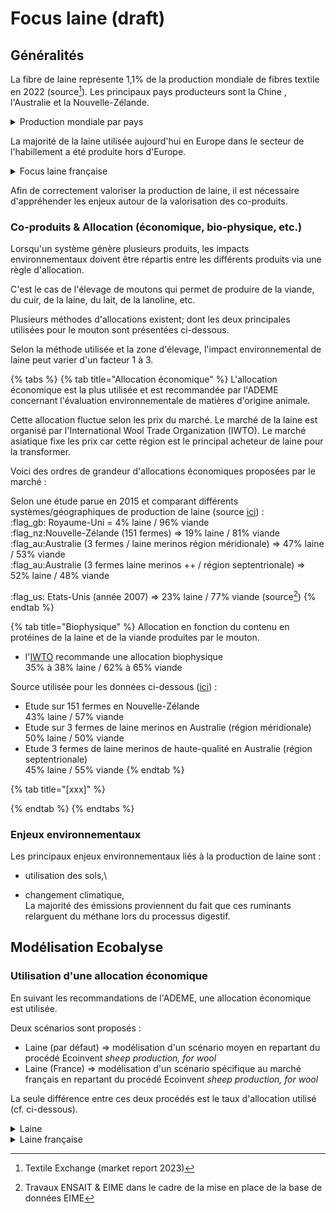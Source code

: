 # Focus laine (draft)

## Généralités

La fibre de laine représente 1,1% de la production mondiale de fibres textile en 2022 (source[^1]). Les principaux pays producteurs sont la Chine , l'Australie et la Nouvelle-Zélande.

<details>

<summary>Production mondiale par pays</summary>

![](<../../../.gitbook/assets/image (1).png>)

</details>

La majorité de la laine utilisée aujourd'hui en Europe dans le secteur de l'habillement a été produite hors d'Europe.&#x20;

<details>

<summary>Focus laine française </summary>

La production française de moutons est majoritairement destinée à la production de viande et de lait. Ainsi, la production de laine n'est pas valorisée (1 kg de laine se vend quelques dizaines de centimes ne couvrant pas les frais de tonte autour de 1,5€ par mouton).&#x20;

Cet état de fait fait notamment suite à la désindustrialisation du secteur depuis les années 80 (à l'époque une filière existait dans le Tarn et le Nord principalement).  Les éleveurs se sont alors progressivement tournés depuis vers des races produisant principalement de la viande ou du lait.&#x20;

Cependant, différentes initiatives récentes participent à remonter une filière lainière destinée aux textiles d'habillement (cf. par exemple [LainesPaysannes](https://laines-paysannes.fr/) et [Collectif Tricolore](https://www.collectiftricolor.org/)).&#x20;

</details>

Afin de correctement valoriser la production de laine, il est nécessaire d'appréhender les enjeux autour de la valorisation des co-produits.

### Co-produits & Allocation (économique, bio-physique, etc.)

Lorsqu'un système génère plusieurs produits, les impacts environnementaux doivent être répartis entre les différents produits via une règle d'allocation.&#x20;

C'est le cas de l'élevage de moutons qui permet de produire de la viande, du cuir, de la laine, du lait, de la lanoline, etc.&#x20;

Plusieurs méthodes d'allocations existent; dont les deux principales utilisées pour le mouton sont présentées ci-dessous.&#x20;

Selon la méthode utilisée et la zone d'élevage, l'impact environnemental de laine peut varier d'un facteur 1 à 3.

{% tabs %}
{% tab title="Allocation économique" %}
L'allocation économique est la plus utilisée et est recommandée par l'ADEME concernant l'évaluation environnementale de matières d'origine animale.

Cette allocation fluctue selon les prix du marché. Le marché de la laine est organisé par l'International Wool Trade Organization (IWTO). Le marché asiatique fixe les prix car cette région est le principal acheteur de laine pour la transformer.&#x20;

Voici des ordres de grandeur d'allocations économiques proposées par le marché :&#x20;

Selon une étude parue en 2015 et comparant différents systèmes/géographiques de production de laine (source [ici](https://link.springer.com/article/10.1007/s11367-015-0849-z)) : \
:flag\_gb: Royaume-Uni = 4% laine / 96% viande\
:flag\_nz:Nouvelle-Zélande (151 fermes) => 19% laine / 81% viande\
:flag\_au:Australie (3 fermes / laine merinos région méridionale) => 47% laine / 53% viande\
:flag\_au:Australie (3 fermes laine merinos ++ / région septentrionale) => 52% laine / 48% viande&#x20;

:flag\_us: Etats-Unis (année 2007) => 23% laine / 77% viande (source[^2])
{% endtab %}

{% tab title="Biophysique" %}
Allocation en fonction du contenu en protéines de la laine et de la viande produites par le mouton.

* l'[IWTO](https://iwto.org/) recommande une allocation biophysique \
  &#x20;35% à 38% laine / 62% à 65% viande&#x20;

Source utilisée pour les données ci-dessous ([ici](https://link.springer.com/article/10.1007/s11367-015-0849-z)) :&#x20;

* Etude sur 151 fermes en Nouvelle-Zélande  \
  43% laine / 57% viande
* Etude sur 3 fermes de laine merinos en Australie (région méridionale)\
  50% laine / 50% viande
* Etude 3 fermes de laine merinos de haute-qualité en Australie (région septentrionale)\
  45% laine / 55% viande&#x20;
{% endtab %}

{% tab title="[xxx]" %}

{% endtab %}
{% endtabs %}

### Enjeux environnementaux

Les principaux enjeux environnementaux liés à la production de laine sont :&#x20;

* utilisation des sols,\

* changement climatique,\
  La majorité des émissions proviennent du fait que ces ruminants relarguent du méthane lors du processus digestif.&#x20;

## Modélisation Ecobalyse

### Utilisation d'une allocation économique

En suivant les recommandations de l'ADEME, une allocation économique est utilisée.

Deux scénarios sont proposés :&#x20;

* Laine (par défaut) => modélisation d'un scénario moyen en repartant du procédé Ecoinvent _sheep production, for wool_
* Laine (France) => modélisation d'un scénario spécifique au marché français  en repartant du procédé Ecoinvent _sheep production, for wool_

La seule différence entre ces deux procédés est le taux d'allocation utilisé (cf. ci-dessous).

<details>

<summary>Laine</summary>

Procédé Ecoinvent => _sheep production, for wool_

_**Allocation économique** => 50% de l'impact du mouton est alloué à la laine_ \
\
**Hypothèses clés**\
\- 4,2kg de laine produite par an \
\- mouton de 8kg\
\- paturage majoritairement extensif (80%)

</details>

<details>

<summary>Laine française</summary>

Procédé Ecoinvent => _sheep production, for wool_

_**Allocation économique** => 5% de l'impact du mouton est alloué à la laine_ \
\
**Hypothèses clés**\
\- 4,2kg de laine produite par an \
\- mouton de 8kg\
\- paturage majoritairement extensif (80%)

</details>

[^1]: Textile Exchange (market report 2023)

[^2]: Travaux ENSAIT & EIME dans le cadre de la mise en place de la base de données EIME

